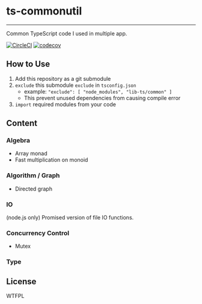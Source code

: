 # ts-commonutil

---

Common TypeScript code I used in multiple app.

[![CircleCI](https://circleci.com/gh/jokester/ts-commonutil.svg?style=svg)](https://circleci.com/gh/jokester/ts-commonutil)
[![codecov](https://codecov.io/gh/jokester/ts-commonutil/branch/master/graph/badge.svg)](https://codecov.io/gh/jokester/ts-commonutil)

## How to Use

1. Add this repository as a git submodule
1. `exclude` this submodule `exclude` in `tsconfig.json`
    - example: `"exclude": [ "node_modules", "lib-ts/common" ]`
    - This prevent unused dependencies from causing compile error
1. `import` required modules from your code

## Content

### Algebra

- Array monad
- Fast multiplication on monoid

### Algorithm / Graph

- Directed graph

###

### IO

(node.js only) Promised version of file IO functions.

### Concurrency Control

- Mutex

### Type



## License

WTFPL

